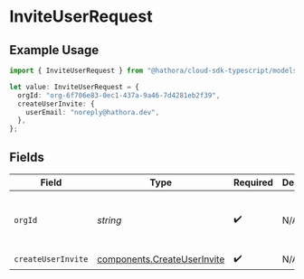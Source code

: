 # InviteUserRequest

## Example Usage

```typescript
import { InviteUserRequest } from "@hathora/cloud-sdk-typescript/models/operations";

let value: InviteUserRequest = {
  orgId: "org-6f706e83-0ec1-437a-9a46-7d4281eb2f39",
  createUserInvite: {
    userEmail: "noreply@hathora.dev",
  },
};
```

## Fields

| Field                                                                      | Type                                                                       | Required                                                                   | Description                                                                | Example                                                                    |
| -------------------------------------------------------------------------- | -------------------------------------------------------------------------- | -------------------------------------------------------------------------- | -------------------------------------------------------------------------- | -------------------------------------------------------------------------- |
| `orgId`                                                                    | *string*                                                                   | :heavy_check_mark:                                                         | N/A                                                                        | org-6f706e83-0ec1-437a-9a46-7d4281eb2f39                                   |
| `createUserInvite`                                                         | [components.CreateUserInvite](../../models/components/createuserinvite.md) | :heavy_check_mark:                                                         | N/A                                                                        |                                                                            |